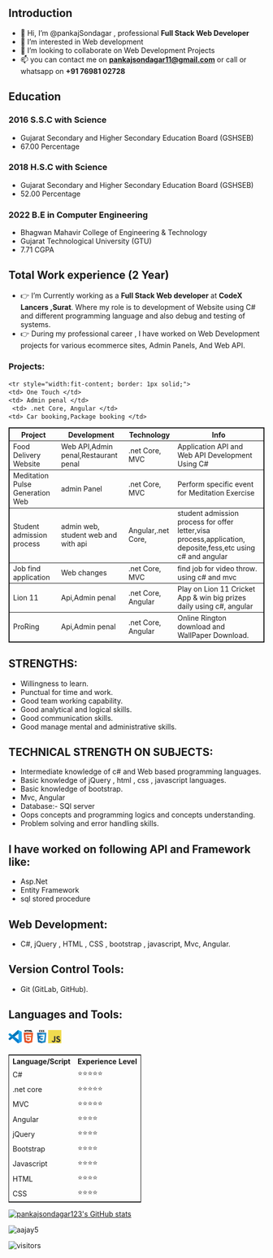 
## Introduction
- 👋 Hi, I’m @pankajSondagar , professional **Full Stack Web Developer**
- 👀 I’m interested in Web development
- 💞️ I’m looking to collaborate on Web Development Projects
- 📫 you can contact me on **pankajsondagar11@gmail.com** or call or whatsapp on **+91 76981 02728**


## Education
### 2016 S.S.C with Science
- Gujarat Secondary and Higher Secondary Education Board (GSHSEB)
- 67.00 Percentage


### 2018 H.S.C with Science
- Gujarat Secondary and Higher Secondary Education Board (GSHSEB)
- 52.00 Percentage


### 2022 B.E in Computer Engineering
- Bhagwan Mahavir College of Engineering & Technology
- Gujarat Technological University (GTU)
- 7.71 CGPA


## Total Work experience (2 Year)
- 👉 I’m Currently working as a **Full Stack Web developer** at **CodeX Lancers ,Surat**.  Where my role is to development of Website using C# and different  programming language and also debug and testing of systems.
- 👉 During my professional career , I have worked on Web Development projects for various ecommerce sites, Admin Panels, And Web API.

<h3>Projects:</h3>
<table style="width:fit-content; border: 1px solid;">
 <tr style="width:fit-content; border: 1px solid;">
    <th> Project </th>
    <th> Development </th>
    <th> Technology </th>
    <th> Info </th>
  </tr>
  <tr style="width:fit-content; border: 1px solid;">
    <td> Food Delivery Website </td>
    <td> Web API,Admin penal,Restaurant penal </td>
    <td> .net Core, MVC </td>
    <td> Application API and Web API Development Using C# </td>
  </tr>
  <tr style="width:fit-content; border: 1px solid;">
    <td> Meditation Pulse Generation Web </td>
    <td> admin Panel </td>
     <td> .net Core, MVC </td>
    <td> Perform specific event for Meditation Exercise </td>
  </tr>
   <tr style="width:fit-content; border: 1px solid;">
    <td> Student admission process </td>
    <td> admin web, student web and with api </td>
     <td> Angular,.net Core, </td>
    <td> student admission process for offer letter,visa process,application, deposite,fess,etc using c# and angular </td>
  </tr>
   <tr style="width:fit-content; border: 1px solid;">
    <td> Job find application </td>
    <td> Web changes </td>
     <td> .net Core, MVC </td>
    <td> find job for video throw. using c# and mvc </td>
  </tr>
    <tr style="width:fit-content; border: 1px solid;">
    <td> Lion 11 </td>
    <td> Api,Admin penal </td>
     <td> .net Core, Angular </td>
    <td> Play on Lion 11 Cricket App & win big prizes daily using c#, angular </td>
  </tr>
    
    <tr style="width:fit-content; border: 1px solid;">
    <td> One Touch </td>
    <td> Admin penal </td>
     <td> .net Core, Angular </td>
    <td> Car booking,Package booking </td>
  </tr>
   <tr style="width:fit-content; border: 1px solid;">
    <td> ProRing </td>
    <td> Api,Admin penal </td>
     <td> .net Core, Angular </td>
    <td> Online Rington download and WallPaper Download. </td>
  </tr>
</table>


## STRENGTHS:
- Willingness to learn.
- Punctual for time and work.
- Good team working capability.
- Good analytical and logical skills.
- Good communication skills.
- Good manage mental and administrative skills.

## TECHNICAL STRENGTH ON SUBJECTS:
- Intermediate knowledge of c# and Web based programming languages.
- Basic knowledge of jQuery , html , css , javascript languages.
- Basic knowledge of bootstrap.
- Mvc, Angular
- Database:- SQl server
- Oops concepts and programming logics and concepts understanding.
- Problem solving and error handling skills.


## I have worked on following API and Framework like:
- Asp.Net
- Entity Framework
- sql stored procedure


## Web Development:

- C#, jQuery , HTML , CSS , bootstrap , javascript, Mvc, Angular. 


## Version Control Tools:

- Git (GitLab, GitHub). 



## Languages and Tools:
<img align="left" alt="Visual Studio Code" width="26px" src="https://raw.githubusercontent.com/github/explore/80688e429a7d4ef2fca1e82350fe8e3517d3494d/topics/visual-studio-code/visual-studio-code.png" />
<img align="left" alt="HTML5" width="26px" src="https://raw.githubusercontent.com/github/explore/80688e429a7d4ef2fca1e82350fe8e3517d3494d/topics/html/html.png" />
<img align="left" alt="CSS3" width="26px" src="https://raw.githubusercontent.com/github/explore/80688e429a7d4ef2fca1e82350fe8e3517d3494d/topics/css/css.png" />
<img align="left" alt="JavaScript" width="26px" src="https://raw.githubusercontent.com/github/explore/80688e429a7d4ef2fca1e82350fe8e3517d3494d/topics/javascript/javascript.png"/>
<br/><br/>


<table style="width:fit-content; border: 1px solid;">
    <tr>
    <th> Language/Script </th>
    <th> Experience Level</th>
  </tr>
  <tr>
    <td> C# </td>
    <td>&#11088;&#11088;&#11088;&#11088;&#11088;</td>
  </tr>
  <tr>
    <td> .net core </td>
    <td>&#11088;&#11088;&#11088;&#11088;&#11088;</td>
  </tr>
  <tr>
    <td> MVC </td>
    <td>&#11088;&#11088;&#11088;&#11088;&#11088;</td>
  </tr>
  <tr>
    <td> Angular </td>
    <td>&#11088;&#11088;&#11088;&#11088;</td>
  </tr>
  <tr>
    <td> jQuery </td>
    <td>&#11088;&#11088;&#11088;&#11088;</td>
  </tr>
  <tr>
    <td> Bootstrap </td>
    <td>&#11088;&#11088;&#11088;&#11088;</td>
  </tr>
  <tr>
    <td> Javascript </td>
    <td>&#11088;&#11088;&#11088;&#11088;</td>
  </tr>
  <tr>
    <td> HTML </td>
    <td>&#11088;&#11088;&#11088;&#11088;</td>
  </tr>
  <tr>
    <td> CSS </td>
    <td>&#11088;&#11088;&#11088;&#11088;</td>
  </tr>
</table>

[![pankajsondagar123's GitHub stats](https://github-readme-stats.vercel.app/api?username=pankajsondagar123&show_icons=true&theme=radical)
](https://github.com/anuraghazra/github-readme-stats)

<p ><img  src="https://github-readme-streak-stats.herokuapp.com/?user=pankajsondagar123&theme=dark" width="494" height="195"  alt="aajay5" /></p>


![visitors](https://visitor-badge.glitch.me/badge?page_id=pankajsondagar123.visitor-badge)

<!---
pankajsondagar123/pankajsondagar123 is a ✨ special ✨ repository because its `README.md` (this file) appears on your GitHub profile.
You can click the Preview link to take a look at your changes.
--->

